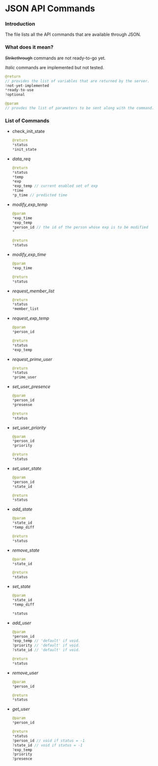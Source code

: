 # JSON API Commands
### Introduction
The file lists all the API commands that are available through JSON. 

### What does it mean?
~~Strikethrough~~ commands are not ready-to-go yet.

*Italic* commands are implemented but not tested.

```JAVA
@return
// provides the list of variables that are returned by the server.
!not-yet-implemented
*ready-to-use
?optional
```

```JAVA
@param
// provdes the list of parameters to be sent along with the command. 
```

### List of Commands
- check_init_state
    
    ```JAVA
    @return 
    *status
    *init_state
    ```

- *data_req*

    ```JAVA
    @return
    *status
    *temp
    *exp
    *exp_temp // current enabled set of exp
    *time
    *p_time // predicted time
    ```

- *modify_exp_temp*

    ```JAVA
    @param
    *exp_time
    *exp_temp
    *person_id // the id of the person whose exp is to be modified
    *
    ```
    ```JAVA
    @return
    *status
    ```

- *modify_exp_time*

    ```JAVA
    @param
    *exp_time
    ```

    ```JAVA
    @return
    *status
    ```

- *request_member_list*

    ```JAVA
    @return
    *status    
    *member_list
    ```

- *request_exp_temp*

    ```JAVA
    @param
    *person_id
    ```

    ```JAVA
    @return
    *status
    *exp_temp
    ```

- *request_prime_user*

    ```JAVA
    @return
    *status
    *prime_user
    ```

- *set_user_presence*

    ```JAVA
    @param
    *person_id
    *presense
    ```

    ```JAVA
    @return
    *status
    ```

- *set_user_priority*
    
    ```JAVA
    @param
    *person_id
    *priority
    ```

    ```JAVA
    @return
    *status
    ```

- *set_user_state*
    
    ```JAVA
    @param
    *person_id
    *state_id
    ```
    
    ```JAVA
    @return
    *status
    ```

- *add_state*

    ```JAVA
    @param
    *state_id
    *temp_diff
    ```

    ```JAVA
    @return
    *status
    ```

- *remove_state*

    ```JAVA
    @param
    *state_id
    ```

    ```JAVA
    @return
    *status
    ```

- *set_state*

    ```JAVA
    @param
    *state_id
    *temp_diff
    ```

    ```JAVA
    *status
    ```

- *add_user*

    ```JAVA
    @param
    *person_id
    ?exp_temp // 'default' if void.
    ?priority // 'default' if void.
    ?state_id // 'default' if void.
    ```

    ```JAVA
    @return
    *status
    ```

- *remove_user*

    ```JAVA
    @param
    *person_id
    ```

    ```JAVA
    @return
    *status
    ```

- *get_user*

    ```JAVA
    @param
    *person_id
    ```

    ```JAVA
    @return
    *status
    ?person_id // void if status = -1
    ?state_id // void if status = -1
    ?exp_temp
    ?priority
    ?presence
    ```